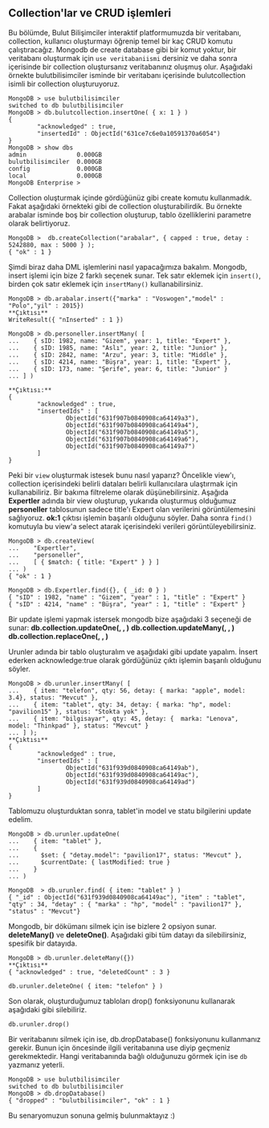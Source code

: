 ## Collection'lar ve CRUD işlemleri

Bu bölümde, Bulut Bilişimciler interaktif platformumuzda bir veritabanı, collection, kullanıcı oluşturmayı öğrenip temel bir kaç CRUD komutu çalıştıracağız.
Mongodb de create database gibi bir komut yoktur, bir veritabanı oluşturmak için `use veritabaniismi` dersiniz ve daha sonra içerisinde bir collection oluştursanız veritabanınız oluşmuş olur. Aşağıdaki örnekte bulutbilisimciler isminde bir veritabanı içerisinde bulutcollection isimli bir collection oluşturuyoruz.

```
MongoDB > use bulutbilisimciler
switched to db bulutbilisimciler
MongoDB > db.bulutcollection.insertOne( { x: 1 } )
{
        "acknowledged" : true,
        "insertedId" : ObjectId("631ce7c6e0a10591370a6054")
}
MongoDB > show dbs
admin              0.000GB
bulutbilisimciler  0.000GB
config             0.000GB
local              0.000GB
MongoDB Enterprise > 
``` 

Collection oluşturmak içinde gördüğünüz gibi create komutu kullanmadık. Fakat aşağıdaki örnekteki gibi de  collection oluşturabilirdik. Bu örnekte arabalar isminde boş bir collection oluşturup, tablo özelliklerini parametre olarak belirtiyoruz.

```
MongoDB >  db.createCollection("arabalar", { capped : true, detay : 5242880, max : 5000 } );
{ "ok" : 1 }
````
Şimdi biraz daha DML işlemlerini nasıl yapacağımıza bakalım.
Mongodb, insert işlemi için bize 2 farklı seçenek sunar. Tek satır eklemek için `insert()`, birden çok satır eklemek için `insertMany()` kullanabilirsiniz.

```
MongoDB > db.arabalar.insert({"marka" : "Voswogen","model" : "Polo","yil" : 2015})
**Çıktısı**
WriteResult({ "nInserted" : 1 })

MongoDB > db.personeller.insertMany( [
...    { sID: 1982, name: "Gizem", year: 1, title: "Expert" },
...    { sID: 1985, name: "Aslı", year: 2, title: "Junior" },
...    { sID: 2842, name: "Arzu", year: 3, title: "Middle" },
...    { sID: 4214, name: "Büşra", year: 1, title: "Expert" },
...    { sID: 173, name: "Şerife", year: 6, title: "Junior" }
... ] )

**Çıktısı:**
{
        "acknowledged" : true,
        "insertedIds" : [
                ObjectId("631f907b0840908ca64149a3"),
                ObjectId("631f907b0840908ca64149a4"),
                ObjectId("631f907b0840908ca64149a5"),
                ObjectId("631f907b0840908ca64149a6"),
                ObjectId("631f907b0840908ca64149a7")
        ]
}
```
Peki bir `view` oluşturmak istesek bunu nasıl yaparız? Öncelikle view'ı, collection içerisindeki belirli dataları belirli kullanıcılara ulaştırmak için kullanabiliriz. Bir bakıma filtreleme olarak düşünebilirsiniz.  Aşağıda **Expertler** adında bir view oluşturup, yukarıda oluşturmuş olduğumuz **personeller** tablosunun sadece title'ı Expert olan verilerini görüntülemesini sağlıyoruz. **ok:1** çıktısı işlemin başarılı olduğunu söyler. Daha sonra `find()` komutuyla bu view'a select atarak içerisindeki verileri görüntüleyebilirsiniz.
```
MongoDB > db.createView(
...    "Expertler",
...    "personeller",
...    [ { $match: { title: "Expert" } } ]
... )
{ "ok" : 1 }

MongoDB > db.Expertler.find({}, { _id: 0 } )
{ "sID" : 1982, "name" : "Gizem", "year" : 1, "title" : "Expert" }
{ "sID" : 4214, "name" : "Büşra", "year" : 1, "title" : "Expert" }
```

Bir update işlemi yapmak istersek mongodb bize aşağıdaki 3 seçeneği de sunar:
**db.collection.updateOne(<filter>, <update>, <options>)**
**db.collection.updateMany(<filter>, <update>, <options>)**
**db.collection.replaceOne(<filter>, <update>, <options>)**

Urunler adında bir tablo oluşturalım ve aşağıdaki gibi update yapalım. İnsert ederken acknowledge:true olarak gördüğünüz çıktı işlemin başarılı olduğunu söyler.
```
MongoDB > db.urunler.insertMany( [
...    { item: "telefon", qty: 56, detay: { marka: "apple", model: 3.4}, status: "Mevcut" },
...    { item: "tablet", qty: 34, detay: { marka: "hp", model: "pavilion15" }, status: "Stokta yok" },
...    { item: "bilgisayar", qty: 45, detay: {  marka: "Lenova", model: "Thinkpad" }, status: "Mevcut" }
... ] );
**Çıktısı**
{
        "acknowledged" : true,
        "insertedIds" : [
                ObjectId("631f939d0840908ca64149ab"),
                ObjectId("631f939d0840908ca64149ac"),
                ObjectId("631f939d0840908ca64149ad")
        ]
}
```
Tablomuzu oluşturduktan sonra, tablet'in model ve statu bilgilerini update edelim.
```
MongoDB > db.urunler.updateOne(
...    { item: "tablet" },
...    {
...      $set: { "detay.model": "pavilion17", status: "Mevcut" },
...      $currentDate: { lastModified: true }
...    }
... )

MongoDB  > db.urunler.find( { item: "tablet" } )
{ "_id" : ObjectId("631f939d0840908ca64149ac"), "item" : "tablet", "qty" : 34, "detay" : { "marka" : "hp", "model" : "pavilion17" }, "status" : "Mevcut"}
```

Mongodb, bir dökümanı silmek için ise bizlere 2 opsiyon sunar. 
**deleteMany()** ve **deleteOne()**. Aşağıdaki gibi tüm datayı da silebilirsiniz, spesifik bir datayıda.
```
MongoDB > db.urunler.deleteMany({})
**Çıktısı**
{ "acknowledged" : true, "deletedCount" : 3 }

db.urunler.deleteOne( { item: "telefon" } )
```

Son olarak, oluşturduğumuz tabloları drop() fonksiyonunu kullanarak aşağıdaki gibi silebiliriz.
```
db.urunler.drop() 
```

Bir veritabanını silmek için ise, db.dropDatabase() fonksiyonunu kullanmanız gerekir. Bunun için öncesinde ilgili veritabanına use diyip geçmeniz gerekmektedir. Hangi veritabanında bağlı olduğunuzu görmek için ise `db` yazmanız yeterli.
```
MongoDB > use bulutbilisimciler
switched to db bulutbilisimciler
MongoDB > db.dropDatabase()
{ "dropped" : "bulutbilisimciler", "ok" : 1 }
```
Bu senaryomuzun sonuna gelmiş bulunmaktayız :)
